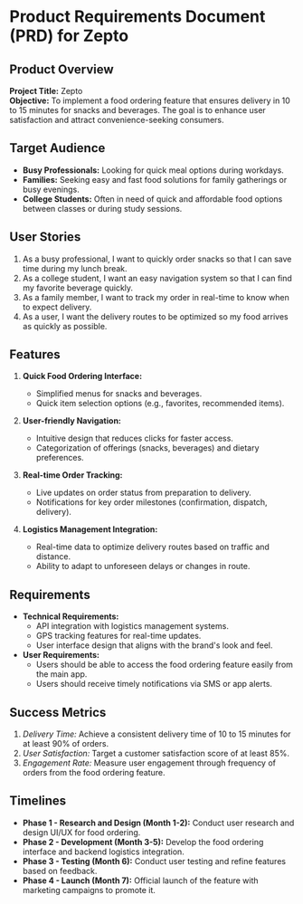 # Product Requirements Document (PRD) for Zepto

## Product Overview
**Project Title:** Zepto  
**Objective:** To implement a food ordering feature that ensures delivery in 10 to 15 minutes for snacks and beverages. The goal is to enhance user satisfaction and attract convenience-seeking consumers.

## Target Audience  
- **Busy Professionals:** Looking for quick meal options during workdays.  
- **Families:** Seeking easy and fast food solutions for family gatherings or busy evenings.  
- **College Students:** Often in need of quick and affordable food options between classes or during study sessions.

## User Stories  
1. As a busy professional, I want to quickly order snacks so that I can save time during my lunch break.  
2. As a college student, I want an easy navigation system so that I can find my favorite beverage quickly.  
3. As a family member, I want to track my order in real-time to know when to expect delivery.  
4. As a user, I want the delivery routes to be optimized so my food arrives as quickly as possible.

## Features  
1. **Quick Food Ordering Interface:**  
   - Simplified menus for snacks and beverages.  
   - Quick item selection options (e.g., favorites, recommended items).

2. **User-friendly Navigation:**  
   - Intuitive design that reduces clicks for faster access.  
   - Categorization of offerings (snacks, beverages) and dietary preferences.

3. **Real-time Order Tracking:**  
   - Live updates on order status from preparation to delivery.  
   - Notifications for key order milestones (confirmation, dispatch, delivery).

4. **Logistics Management Integration:**  
   - Real-time data to optimize delivery routes based on traffic and distance.  
   - Ability to adapt to unforeseen delays or changes in route.

## Requirements  
- **Technical Requirements:**  
   - API integration with logistics management systems.  
   - GPS tracking features for real-time updates.  
   - User interface design that aligns with the brand's look and feel.
- **User Requirements:**  
   - Users should be able to access the food ordering feature easily from the main app.  
   - Users should receive timely notifications via SMS or app alerts.

## Success Metrics  
1. *Delivery Time:*  Achieve a consistent delivery time of 10 to 15 minutes for at least 90% of orders.  
2. *User Satisfaction:* Target a customer satisfaction score of at least 85%.  
3. *Engagement Rate:* Measure user engagement through frequency of orders from the food ordering feature.

## Timelines  
- **Phase 1 - Research and Design (Month 1-2):** Conduct user research and design UI/UX for food ordering.  
- **Phase 2 - Development (Month 3-5):** Develop the food ordering interface and backend logistics integration.  
- **Phase 3 - Testing (Month 6):** Conduct user testing and refine features based on feedback.  
- **Phase 4 - Launch (Month 7):** Official launch of the feature with marketing campaigns to promote it.